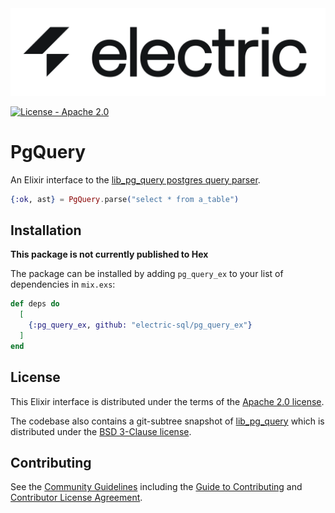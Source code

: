 <a href="https://electric-sql.com">
  <picture>
    <source media="(prefers-color-scheme: dark)"
        srcset="https://raw.githubusercontent.com/electric-sql/meta/main/identity/ElectricSQL-logo-light-trans.svg"
    />
    <source media="(prefers-color-scheme: light)"
        srcset="https://raw.githubusercontent.com/electric-sql/meta/main/identity/ElectricSQL-logo-black.svg"
    />
    <img alt="ElectricSQL logo"
        src="https://raw.githubusercontent.com/electric-sql/meta/main/identity/ElectricSQL-logo-black.svg"
    />
  </picture>
</a>

[![License - Apache 2.0](https://img.shields.io/badge/license-Apache_2.0-blue)](./LICENSE)

# PgQuery

An Elixir interface to the [lib_pg_query postgres query parser](https://github.com/pganalyze/libpg_query).

```elixir
{:ok, ast} = PgQuery.parse("select * from a_table")
```

## Installation

**This package is not currently published to Hex**

The package can be installed by adding `pg_query_ex` to your list of
dependencies in `mix.exs`:

```elixir
def deps do
  [
    {:pg_query_ex, github: "electric-sql/pg_query_ex"}
  ]
end
```

## License

This Elixir interface is distributed under the terms of the [Apache 2.0 license](./LICENSE).

The codebase also contains a git-subtree snapshot of [lib_pg_query](https://github.com/pganalyze/libpg_query) which is distributed under the [BSD 3-Clause license](https://github.com/pganalyze/libpg_query/blob/15-latest/LICENSE).

## Contributing

See the [Community Guidelines](https://github.com/electric-sql/meta) including the [Guide to Contributing](https://github.com/electric-sql/meta/blob/main/CONTRIBUTING.md) and [Contributor License Agreement](https://github.com/electric-sql/meta/blob/main/CLA.md).
